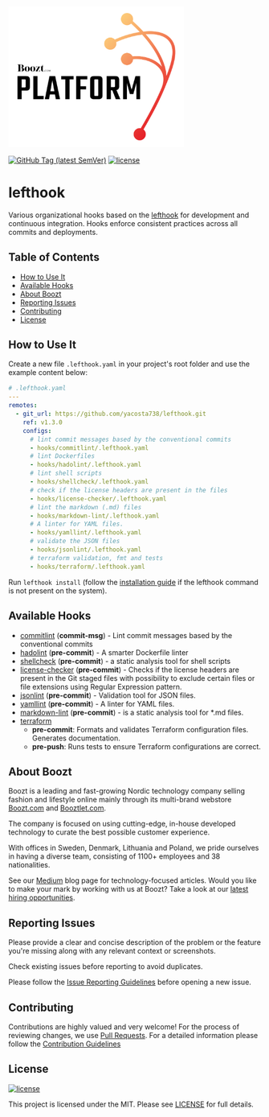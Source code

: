 <!-- markdownlint-disable -->
[<img src="https://raw.githubusercontent.com/boozt-platform/branding/main/assets/img/platform-logo.png" width="350"/>][homepage]

[![GitHub Tag (latest SemVer)](https://img.shields.io/github/v/tag/yacosta738/lefthook.svg?label=latest&sort=semver)][releases]
[![license](https://img.shields.io/badge/license-mit-brightgreen.svg)][license]
<!-- markdownlint-restore -->

# lefthook

Various organizational hooks based on the [lefthook](https://github.com/evilmartians/lefthook)
for development and continuous integration. Hooks enforce consistent practices
across all commits and deployments.

## Table of Contents

- [How to Use It](#how-to-use-it)
- [Available Hooks](#available-hooks)
- [About Boozt](#about-boozt)
- [Reporting Issues](#reporting-issues)
- [Contributing](#contributing)
- [License](#license)

## How to Use It

Create a new file `.lefthook.yaml` in your project's root folder and use the
example content below:

```yaml
# .lefthook.yaml
---
remotes:
  - git_url: https://github.com/yacosta738/lefthook.git
    ref: v1.3.0
    configs:
      # lint commit messages based by the conventional commits
      - hooks/commitlint/.lefthook.yaml
      # lint Dockerfiles
      - hooks/hadolint/.lefthook.yaml
      # lint shell scripts
      - hooks/shellcheck/.lefthook.yaml
      # check if the license headers are present in the files
      - hooks/license-checker/.lefthook.yaml
      # lint the markdown (.md) files
      - hooks/markdown-lint/.lefthook.yaml
      # A linter for YAML files.
      - hooks/yamllint/.lefthook.yaml
      # validate the JSON files
      - hooks/jsonlint/.lefthook.yaml
      # terraform validation, fmt and tests
      - hooks/terraform/.lefthook.yaml
```

Run `lefthook install` (follow the [installation guide](https://github.com/evilmartians/lefthook/blob/master/docs/install.md)
if the lefthook command is not present on the system).

## Available Hooks

- [commitlint](./hooks/commitlint/) (**commit-msg**) - Lint commit messages
based by the conventional commits
- [hadolint](./hooks/hadolint/) (**pre-commit**) - A smarter Dockerfile linter
- [shellcheck](./hooks/shellcheck/) (**pre-commit**) - a static analysis tool
for shell scripts
- [license-checker](./hooks/license-checker/) (**pre-commit**) - Checks if the
license headers are present in the Git staged files with possibility to exclude
certain files or file extensions using Regular Expression pattern.
- [jsonlint](./hooks/jsonlint/) (**pre-commit**) - Validation tool for JSON files.
- [yamllint](./hooks/yamllint/) (**pre-commit**) - A linter for YAML files.
- [markdown-lint](./hooks/markdown-lint/) (**pre-commit**) - is a static
analysis tool for *.md files.
- [terraform](./hooks/terraform/)
  - **pre-commit**: Formats and validates Terraform configuration files.
  Generates documentation.
  - **pre-push**: Runs tests to ensure Terraform configurations are correct.

## About Boozt

Boozt is a leading and fast-growing Nordic technology company selling fashion
and lifestyle online mainly through its multi-brand webstore [Boozt.com][boozt]
and [Booztlet.com][booztlet].

The company is focused on using cutting-edge, in-house developed technology to
curate the best possible customer experience.

With offices in Sweden, Denmark, Lithuania and Poland, we pride ourselves in
having a diverse team, consisting of 1100+ employees and 38 nationalities.

See our [Medium][blog] blog page for technology-focused articles. Would you
like to make your mark by working with us at Boozt? Take a look at our
[latest hiring opportunities][careers].

## Reporting Issues

Please provide a clear and concise description of the problem or the feature
you're missing along with any relevant context or screenshots.

Check existing issues before reporting to avoid duplicates.

Please follow the [Issue Reporting Guidelines][issues] before opening a new issue.

## Contributing

Contributions are highly valued and very welcome! For the process of reviewing
changes, we use [Pull Requests][pull-request]. For a detailed information
please follow the [Contribution Guidelines][contributing]

## License

[![license](https://img.shields.io/badge/license-mit-brightgreen.svg)][license]

This project is licensed under the MIT. Please see [LICENSE][license] for
full details.

[homepage]: https://github.com/yacosta738/lefthook
[releases]: https://github.com/yacosta738/lefthook/releases
[issues]: https://github.com/yacosta738/lefthook/issues
[pull-request]: https://github.com/yacosta738/lefthook/pulls
[contributing]: ./docs/CONTRIBUTING.md
[license]: ./LICENSE
[boozt]: https://www.boozt.com/
[booztlet]: https://www.booztlet.com/
[blog]: https://medium.com/boozt-tech
[careers]: https://careers.booztgroup.com/
